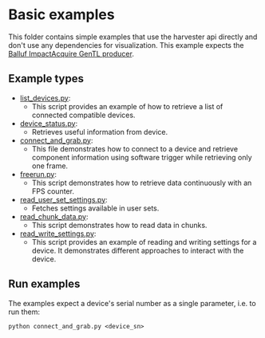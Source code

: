 # Basic examples

This folder contains simple examples that use the harvester api directly and don't use any dependencies for visualization.
This example expects the [Balluf ImpactAcquire GenTL producer](http://static.matrix-vision.com/mvIMPACT_Acquire/).

## Example types

- [list_devices.py](list_devices.py):
  - This script provides an example of how to retrieve a list of connected compatible devices.
- [device_status.py](device_status.py):
  - Retrieves useful information from device. 
- [connect_and_grab.py](connect_and_grab.py):
  - This file demonstrates how to connect to a device and retrieve component information using software trigger while retrieving only one frame.
- [freerun.py](freerun.py):
  - This script demonstrates how to retrieve data continuously with an FPS counter.
- [read_user_set_settings.py](read_user_set_settings.py):
  - Fetches settings available in user sets.
- [read_chunk_data.py](read_chunk_data.py):
  - This script demonstrates how to read data in chunks.
- [read_write_settings.py](read_write_settings.py):
  - This script provides an example of reading and writing settings for a device. It demonstrates different approaches to interact with the device.

## Run examples

The examples expect a device's serial number as a single parameter, i.e. to run them:

`python connect_and_grab.py <device_sn>`
